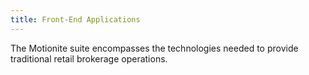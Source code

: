 ```yaml
---
title: Front-End Applications
---
```


The Motionite suite encompasses the technologies needed to provide traditional retail brokerage operations.

